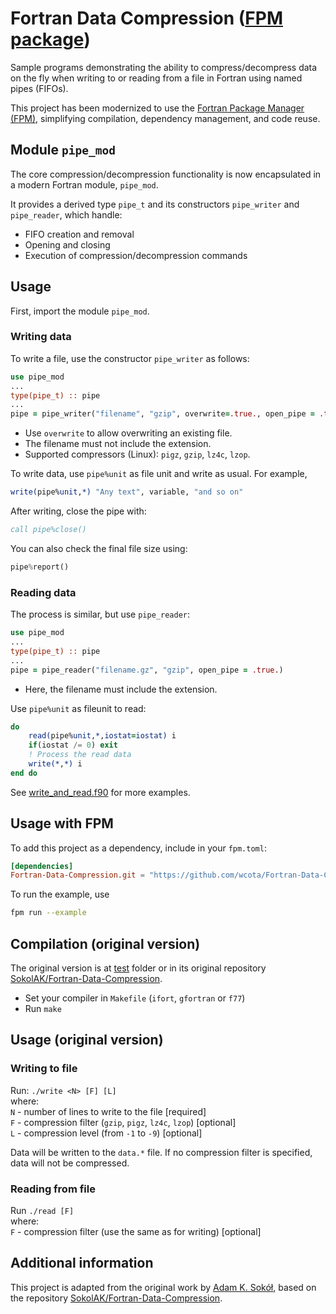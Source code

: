# Fortran Data Compression ([FPM package](https://fpm.fortran-lang.org/))

Sample programs demonstrating the ability to compress/decompress data on the fly
when writing to or reading from a file in Fortran using named pipes (FIFOs).

This project has been modernized to use the [Fortran Package Manager (FPM)]((https://fpm.fortran-lang.org/)), simplifying compilation, dependency management, and code reuse.

## Module `pipe_mod`

The core compression/decompression functionality is now encapsulated in a modern Fortran module, `pipe_mod`.

It provides a derived type `pipe_t` and its constructors `pipe_writer` and `pipe_reader`, which handle:

- FIFO creation and removal
- Opening and closing
- Execution of compression/decompression commands

## Usage

First, import the module `pipe_mod`.

### Writing data

To write a file, use the constructor `pipe_writer` as follows:

```fortran
use pipe_mod
...
type(pipe_t) :: pipe
...
pipe = pipe_writer("filename", "gzip", overwrite=.true., open_pipe = .true.)
```

- Use `overwrite` to allow overwriting an existing file.
- The filename must not include the extension.
- Supported compressors (Linux): `pigz`, `gzip`, `lz4c`, `lzop`.

To write data, use `pipe%unit` as file unit and write as usual. For example,

```fortran
write(pipe%unit,*) "Any text", variable, "and so on"
```

After writing, close the pipe with:

```fortran
call pipe%close()
```

You can also check the final file size using:

```fortran
pipe%report()
```

### Reading data

The process is similar, but use `pipe_reader`:

```fortran
use pipe_mod
...
type(pipe_t) :: pipe
...
pipe = pipe_reader("filename.gz", "gzip", open_pipe = .true.)
```

- Here, the filename must include the extension.

Use `pipe%unit` as fileunit to read:

```fortran
do
    read(pipe%unit,*,iostat=iostat) i
    if(iostat /= 0) exit
    ! Process the read data
    write(*,*) i
end do
```

See [write_and_read.f90](./example/write_and_read.f90) for more examples.

## Usage with FPM

To add this project as a dependency, include in your `fpm.toml`:

```toml
[dependencies]
Fortran-Data-Compression.git = "https://github.com/wcota/Fortran-Data-Compression"
```

To run the example, use

```sh
fpm run --example
```

## Compilation (original version)

The original version is at [test](./test) folder or in its original repository [SokolAK/Fortran-Data-Compression](https://github.com/SokolAK/Fortran-Data-Compression).

* Set your compiler in `Makefile` (`ifort`, `gfortran` or `f77`)
* Run `make`

## Usage (original version)

### Writing to file

Run: `./write <N> [F] [L]`<br>
where:<br>
`N` - number of lines to write to the file [required]<br>
`F` - compression filter (`gzip`, `pigz`, `lz4c`, `lzop`) [optional]<br>
`L` - compression level (from `-1` to `-9`) [optional]<br>

Data will be written to the `data.*` file.
If no compression filter is specified, data will not be compressed.

### Reading from file

Run `./read [F]`<br>
where:<br>
`F` - compression filter (use the same as for writing) [optional]<br>

## Additional information

This project is adapted from the original work by [Adam K. Sokół](https://github.com/SokolAK), based on the repository [SokolAK/Fortran-Data-Compression](https://github.com/SokolAK/Fortran-Data-Compression).
